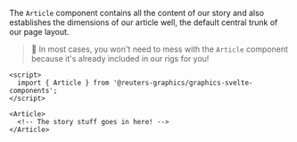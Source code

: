 The `Article` component contains all the content of our story and also establishes the dimensions of our article well, the default central trunk of our page layout.

> 📌 In most cases, you won't need to mess with the `Article` component because it's already included in our rigs for you!

```svelte
<script>
  import { Article } from '@reuters-graphics/graphics-svelte-components';
</script>

<Article>
  <!-- The story stuff goes in here! -->
</Article>
```

